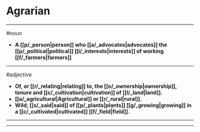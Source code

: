 # Agrarian
---
#noun
- **A [[p/_person|person]] who [[a/_advocates|advocates]] the [[p/_political|political]] [[i/_interests|interests]] of working [[f/_farmers|farmers]]**
---
#adjective
- **Of, or [[r/_relating|relating]] to, the [[o/_ownership|ownership]], tenure and [[c/_cultivation|cultivation]] of [[l/_land|land]].**
- **[[a/_agricultural|Agricultural]] or [[r/_rural|rural]].**
- **Wild; [[s/_said|said]] of [[p/_plants|plants]] [[g/_growing|growing]] in a [[c/_cultivated|cultivated]] [[f/_field|field]].**
---
---
